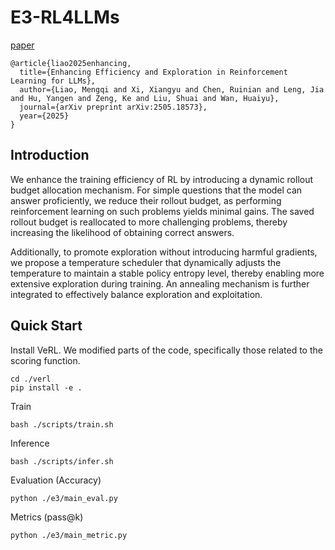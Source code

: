 # E3-RL4LLMs
[paper](https://arxiv.org/abs/2505.18573)
```
@article{liao2025enhancing,
  title={Enhancing Efficiency and Exploration in Reinforcement Learning for LLMs},
  author={Liao, Mengqi and Xi, Xiangyu and Chen, Ruinian and Leng, Jia and Hu, Yangen and Zeng, Ke and Liu, Shuai and Wan, Huaiyu},
  journal={arXiv preprint arXiv:2505.18573},
  year={2025}
}
```

## Introduction
We enhance the training efficiency of RL by introducing a dynamic rollout 
budget allocation mechanism. 
For simple questions that the model can answer proficiently, 
we reduce their rollout budget, as performing reinforcement learning on such 
problems yields minimal gains. The saved rollout budget is reallocated to 
more challenging problems, thereby increasing the likelihood of 
obtaining correct answers. 

Additionally, to promote exploration without introducing harmful gradients, 
we propose a temperature scheduler that dynamically adjusts the temperature to maintain 
a stable policy entropy level, thereby enabling more extensive exploration during
training.  An annealing mechanism is further integrated to effectively balance 
exploration and exploitation.


## Quick Start

Install VeRL. We modified parts of the code, 
specifically those related to the scoring function.

```shell
cd ./verl
pip install -e .
```


Train
```shell
bash ./scripts/train.sh
```

Inference
```shell
bash ./scripts/infer.sh
```

Evaluation (Accuracy)

```shell
python ./e3/main_eval.py
```

Metrics (pass@k)
```shell
python ./e3/main_metric.py
```
